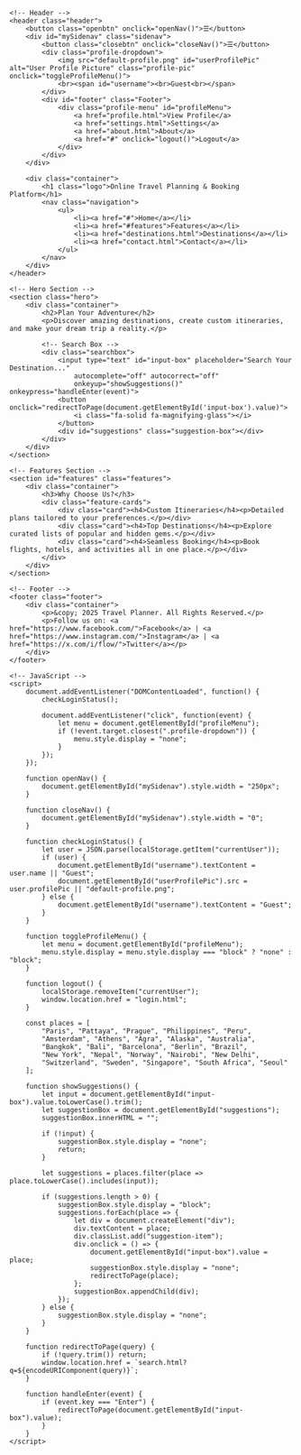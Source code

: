 <!DOCTYPE html>
<html lang="en">
<head>
    <meta charset="UTF-8">
    <meta name="viewport" content="width=device-width, initial-scale=1.0">
    <title>Travel Planner</title>
    <link rel="stylesheet" href="styles.css">
    <link rel="preconnect" href="https://fonts.googleapis.com">
    <link rel="preconnect" href="https://fonts.gstatic.com" crossorigin>
    <link href="https://fonts.googleapis.com/css2?family=Poppins:wght@300;400;600&display=swap" rel="stylesheet">
    <script src="https://kit.fontawesome.com/dfd287a03e.js" crossorigin="anonymous"></script>
</head>
<body>

    <!-- Header -->
    <header class="header">
        <button class="openbtn" onclick="openNav()">☰</button>
        <div id="mySidenav" class="sidenav">
            <button class="closebtn" onclick="closeNav()">☰</button>
            <div class="profile-dropdown">
                <img src="default-profile.png" id="userProfilePic" alt="User Profile Picture" class="profile-pic" onclick="toggleProfileMenu()">
                <br><span id="username"><br>Guest<br></span>
            </div>
            <div id="footer" class="Footer">
                <div class="profile-menu" id="profileMenu">
                    <a href="profile.html">View Profile</a>
                    <a href="settings.html">Settings</a>
                    <a href="about.html">About</a>
                    <a href="#" onclick="logout()">Logout</a>
                </div>
            </div>
        </div>
        
        <div class="container">
            <h1 class="logo">Online Travel Planning & Booking Platform</h1>
            <nav class="navigation">
                <ul>
                    <li><a href="#">Home</a></li>
                    <li><a href="#features">Features</a></li>
                    <li><a href="destinations.html">Destinations</a></li>
                    <li><a href="contact.html">Contact</a></li>
                </ul>
            </nav>
        </div>
    </header>

    <!-- Hero Section -->
    <section class="hero">
        <div class="container">
            <h2>Plan Your Adventure</h2>
            <p>Discover amazing destinations, create custom itineraries, and make your dream trip a reality.</p>

            <!-- Search Box -->
            <div class="searchbox">
                <input type="text" id="input-box" placeholder="Search Your Destination..." 
                    autocomplete="off" autocorrect="off" 
                    onkeyup="showSuggestions()" onkeypress="handleEnter(event)">
                <button onclick="redirectToPage(document.getElementById('input-box').value)">
                    <i class="fa-solid fa-magnifying-glass"></i>
                </button>
                <div id="suggestions" class="suggestion-box"></div>
            </div>
        </div>
    </section>

    <!-- Features Section -->
    <section id="features" class="features">
        <div class="container">
            <h3>Why Choose Us?</h3>
            <div class="feature-cards">
                <div class="card"><h4>Custom Itineraries</h4><p>Detailed plans tailored to your preferences.</p></div>
                <div class="card"><h4>Top Destinations</h4><p>Explore curated lists of popular and hidden gems.</p></div>
                <div class="card"><h4>Seamless Booking</h4><p>Book flights, hotels, and activities all in one place.</p></div>
            </div>
        </div>
    </section>

    <!-- Footer -->
    <footer class="footer">
        <div class="container">
            <p>&copy; 2025 Travel Planner. All Rights Reserved.</p>
            <p>Follow us on: <a href="https://www.facebook.com/">Facebook</a> | <a href="https://www.instagram.com/">Instagram</a> | <a href="https://x.com/i/flow/">Twitter</a></p>
        </div>
    </footer>

    <!-- JavaScript -->
    <script>
        document.addEventListener("DOMContentLoaded", function() {
            checkLoginStatus();

            document.addEventListener("click", function(event) {
                let menu = document.getElementById("profileMenu");
                if (!event.target.closest(".profile-dropdown")) {
                    menu.style.display = "none";
                }
            });
        });

        function openNav() {
            document.getElementById("mySidenav").style.width = "250px";
        }

        function closeNav() {
            document.getElementById("mySidenav").style.width = "0";
        }

        function checkLoginStatus() {
            let user = JSON.parse(localStorage.getItem("currentUser"));
            if (user) {
                document.getElementById("username").textContent = user.name || "Guest";
                document.getElementById("userProfilePic").src = user.profilePic || "default-profile.png";
            } else {
                document.getElementById("username").textContent = "Guest";
            }
        }

        function toggleProfileMenu() {
            let menu = document.getElementById("profileMenu");
            menu.style.display = menu.style.display === "block" ? "none" : "block";
        }

        function logout() {
            localStorage.removeItem("currentUser");
            window.location.href = "login.html";
        }

        const places = [
            "Paris", "Pattaya", "Prague", "Philippines", "Peru",
            "Amsterdam", "Athens", "Agra", "Alaska", "Australia",
            "Bangkok", "Bali", "Barcelona", "Berlin", "Brazil",
            "New York", "Nepal", "Norway", "Nairobi", "New Delhi",
            "Switzerland", "Sweden", "Singapore", "South Africa", "Seoul"
        ];

        function showSuggestions() {
            let input = document.getElementById("input-box").value.toLowerCase().trim();
            let suggestionBox = document.getElementById("suggestions");
            suggestionBox.innerHTML = "";

            if (!input) {
                suggestionBox.style.display = "none";
                return;
            }

            let suggestions = places.filter(place => place.toLowerCase().includes(input));

            if (suggestions.length > 0) {
                suggestionBox.style.display = "block";
                suggestions.forEach(place => {
                    let div = document.createElement("div");
                    div.textContent = place;
                    div.classList.add("suggestion-item");
                    div.onclick = () => {
                        document.getElementById("input-box").value = place;
                        suggestionBox.style.display = "none";
                        redirectToPage(place);
                    };
                    suggestionBox.appendChild(div);
                });
            } else {
                suggestionBox.style.display = "none";
            }
        }

        function redirectToPage(query) {
            if (!query.trim()) return;
            window.location.href = `search.html?q=${encodeURIComponent(query)}`;
        }

        function handleEnter(event) {
            if (event.key === "Enter") {
                redirectToPage(document.getElementById("input-box").value);
            }
        }
    </script>

</body>
</html>
